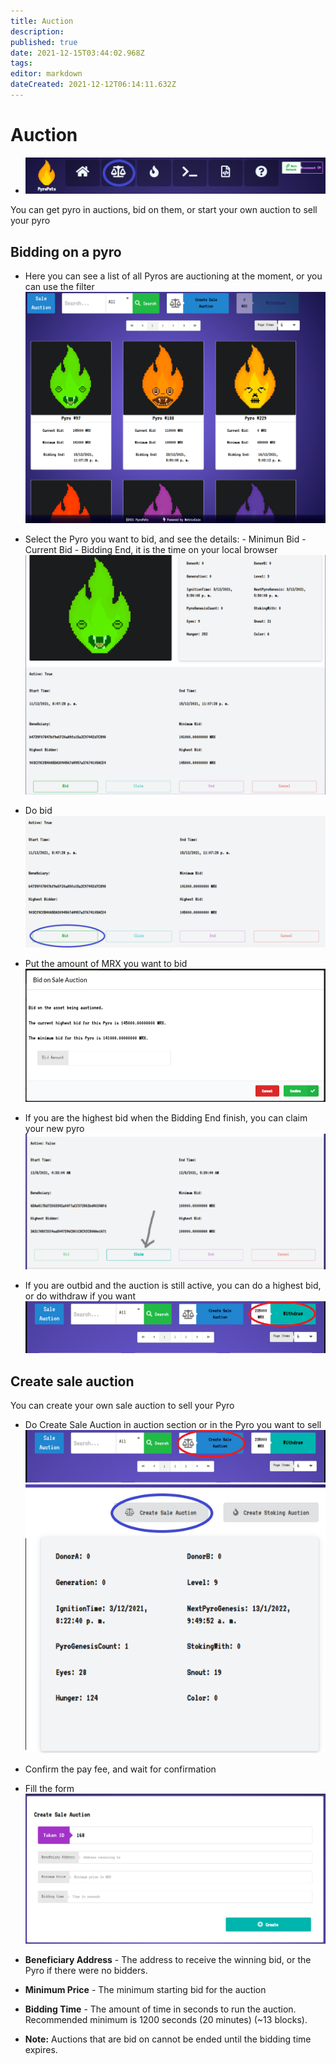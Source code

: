 ```yaml
---
title: Auction
description: 
published: true
date: 2021-12-15T03:44:02.968Z
tags: 
editor: markdown
dateCreated: 2021-12-12T06:14:11.632Z
---
```


# Auction

- ![autionweb.png](/autionweb.png)

You can get pyro in auctions,  bid on them, or  start your own auction to sell your pyro

## Bidding on a pyro

- Here you can see a list of all Pyros are auctioning at the moment, or you can use the filter 
![auction_list.png](/auction_list.png)

- Select the Pyro you want to bid, and see the details:
      - Minimun Bid
      - Current Bid
      - Bidding End, it is the time on your local browser 
 ![auction_details.png](/auction_details.png)
- Do bid
![auction_bid.png](/auction_bid.png)
- Put the amount of MRX you want to bid
![aution_bidding.png](/aution_bidding.png)
- If you are the highest bid when the Bidding End finish, you can claim your new pyro
![auction_claim.png](/auction_claim.png)
- If you are outbid and the auction is still active, you can do a highest bid, or do withdraw if you want
![aution_withdraw.png](/aution_withdraw.png)

## Create sale auction

You can create your own sale auction to sell your Pyro

- Do Create Sale Auction in auction section or in the Pyro you want to sell
![sale_start.png](/sale_start.png)
![sale_pyro.png](/sale_pyro.png)

- Confirm the pay fee, and wait for confirmation

- Fill the form 
![sale_auction.png](/sale_auction.png)
- **Beneficiary  Address** - The address to receive the winning bid, or the Pyro if there were no bidders.
- **Minimum Price** - The minimum starting bid for the auction
- **Bidding Time** - The amount of time in seconds to run the auction. Recommended minimum is 1200 seconds (20 minutes) (~13 blocks). 
- **Note:** Auctions that are bid on cannot be ended until the bidding time expires.






